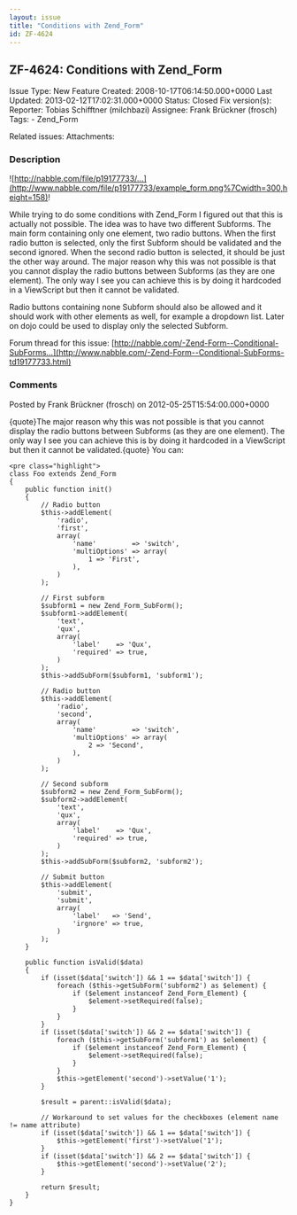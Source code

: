```yaml
---
layout: issue
title: "Conditions with Zend_Form"
id: ZF-4624
---
```


ZF-4624: Conditions with Zend\_Form
-----------------------------------

 Issue Type: New Feature Created: 2008-10-17T06:14:50.000+0000 Last Updated: 2013-02-12T17:02:31.000+0000 Status: Closed Fix version(s): 
 Reporter:  Tobias Schifftner (milchbazi)  Assignee:  Frank Brückner (frosch)  Tags: - Zend\_Form
 
 Related issues: 
 Attachments: 
### Description

![http://nabble.com/file/p19177733/…](http://www.nabble.com/file/p19177733/example_form.png%7Cwidth=300,height=158)!

While trying to do some conditions with Zend\_Form I figured out that this is actually not possible. The idea was to have two different Subforms. The main form containing only one element, two radio buttons. When the first radio button is selected, only the first Subform should be validated and the second ignored. When the second radio button is selected, it should be just the other way around. The major reason why this was not possible is that you cannot display the radio buttons between Subforms (as they are one element). The only way I see you can achieve this is by doing it hardcoded in a ViewScript but then it cannot be validated.

Radio buttons containing none Subform should also be allowed and it should work with other elements as well, for example a dropdown list. Later on dojo could be used to display only the selected Subform.

Forum thread for this issue: [http://nabble.com/-Zend-Form--Conditional-SubForms…](http://www.nabble.com/-Zend-Form--Conditional-SubForms-td19177733.html)

 

 

### Comments

Posted by Frank Brückner (frosch) on 2012-05-25T15:54:00.000+0000

{quote}The major reason why this was not possible is that you cannot display the radio buttons between Subforms (as they are one element). The only way I see you can achieve this is by doing it hardcoded in a ViewScript but then it cannot be validated.{quote} You can:

 
    <pre class="highlight">
    class Foo extends Zend_Form
    {
        public function init()
        {
            // Radio button
            $this->addElement(
                'radio',
                'first',
                array(
                    'name'         => 'switch',
                    'multiOptions' => array(
                        1 => 'First',
                    ),
                )
            );
            
            // First subform
            $subform1 = new Zend_Form_SubForm();
            $subform1->addElement(
                'text',
                'qux',
                array(
                    'label'    => 'Qux',
                    'required' => true,
                )
            );
            $this->addSubForm($subform1, 'subform1');
            
            // Radio button
            $this->addElement(
                'radio',
                'second',
                array(
                    'name'         => 'switch',
                    'multiOptions' => array(
                        2 => 'Second',
                    ),
                )
            );      
            
            // Second subform
            $subform2 = new Zend_Form_SubForm();
            $subform2->addElement(
                'text',
                'qux',
                array(
                    'label'    => 'Qux',
                    'required' => true,
                )
            );
            $this->addSubForm($subform2, 'subform2');
            
            // Submit button
            $this->addElement(
                'submit',
                'submit',
                array(
                    'label'   => 'Send',
                    'irgnore' => true,
                )
            );
        }
        
        public function isValid($data)
        {
            if (isset($data['switch']) && 1 == $data['switch']) {
                foreach ($this->getSubForm('subform2') as $element) {
                    if ($element instanceof Zend_Form_Element) {
                        $element->setRequired(false);
                    }
                }
            }
            if (isset($data['switch']) && 2 == $data['switch']) {
                foreach ($this->getSubForm('subform1') as $element) {
                    if ($element instanceof Zend_Form_Element) {
                        $element->setRequired(false);
                    }
                }
                $this->getElement('second')->setValue('1');
            }
            
            $result = parent::isValid($data);
            
            // Workaround to set values for the checkboxes (element name != name attribute)
            if (isset($data['switch']) && 1 == $data['switch']) {
                $this->getElement('first')->setValue('1');
            }
            if (isset($data['switch']) && 2 == $data['switch']) {
                $this->getElement('second')->setValue('2');
            }
            
            return $result;
        }
    }


 

 
